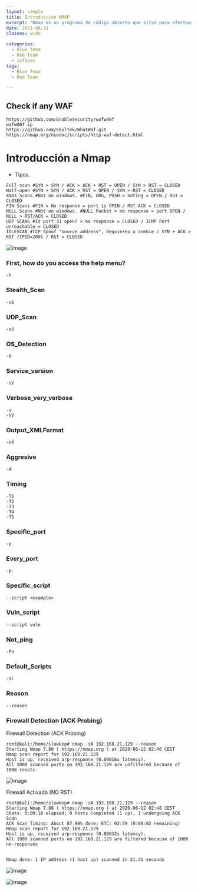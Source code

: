```yaml
---
layout: single
title: Introducción NMAP
excerpt: "Nmap es un programa de código abierto que sirve para efectuar rastreo de puertos escrito originalmente por Gordon Lyon y cuyo desarrollo se encuentra hoy a cargo de una comunidad."
date: 2021-08-31
classes: wide

categories:
  - Blue Team
  - Red Team
  - infosec
tags:
  - Blue Team
  - Red Team

---
```

## Check if any WAF

```
https://github.com/EnableSecurity/wafw00f
wafw00f ip
https://github.com/Ekultek/WhatWaf.git
https://nmap.org/nsedoc/scripts/http-waf-detect.html
```

# Introducción a Nmap



- Tipos.
```
Full scan #SYN > SYN / ACK > ACK + RST = OPEN / SYN > RST = CLOSED
Half-open #SYN > SYN / ACK > RST = OPEN / SYN > RST = CLOSED
Xmas Scans #Not on windows. #FIN, URG, PUSH > noting = OPEN / RST = CLOSED
FIN Scans #FIN > No response = port is OPEN / RST ACK = CLOSED
NULL Scans #Not on windows. #NULL Packet > no response = port OPEN / NULL > RST/ACK = CLOSED
UDP SCANS #Is port 31 open? > no response = CLOSED / ICMP Port unreachable = CLOSED
IDLESCAN #TCP Spoof "source address", Requieres a zombie / SYN + ACK > RST /IPID=2001 / RST = CLOSED
```
![image](https://user-images.githubusercontent.com/64669644/88861481-579c9780-d1fe-11ea-845d-b3e381862c6d.png)

### First, how do you access the help menu?
```
-h
```
### Stealth_Scan
```
-sS
```
### UDP_Scan
```
-sU
```
### OS_Detection
```
-O
```
### Service_version 
```
-sV
```
### Verbose_very_verbose
```
-v
-VV
```
### Output_XMLFormat
```
-oX
```
### Aggresive
```
-A
```
### Timing 
```
-T1
-T2
-T3
-T4
-T5
```
### Specific_port
```
-p
```
### Every_port
```
-p-
```
### Specific_script
```
--script <example>
```
### Vuln_script
```
--script vuln
```
### Not_ping
```
-Pn
```
### Default_Scripts
```
-sC
```
### Reason
```
--reason
```

### Firewall Detection (ACK Probing)

Firewall Detection (ACK Probing)

```
root@kali:/home/slowkep# nmap -sA 192.168.21.129 --reason
Starting Nmap 7.80 ( https://nmap.org ) at 2020-06-12 02:46 CEST
Nmap scan report for 192.168.21.129
Host is up, received arp-response (0.00016s latency).
All 1000 scanned ports on 192.168.21.129 are unfiltered because of 1000 resets 

```

![image](https://user-images.githubusercontent.com/89842187/131547991-bf84797e-241a-4d8f-ad23-2ad3b77d83c8.png)

Firewall Activado (NO RST)

```
root@kali:/home/slowkep# nmap -sA 192.168.21.129 --reason
Starting Nmap 7.80 ( https://nmap.org ) at 2020-06-12 02:48 CEST
Stats: 0:00:18 elapsed; 0 hosts completed (1 up), 1 undergoing ACK Scan
ACK Scan Timing: About 87.90% done; ETC: 02:49 (0:00:02 remaining)
Nmap scan report for 192.168.21.129
Host is up, received arp-response (0.00032s latency).
All 1000 scanned ports on 192.168.21.129 are filtered because of 1000 no-responses


Nmap done: 1 IP address (1 host up) scanned in 21.41 seconds
```
![image](https://user-images.githubusercontent.com/89842187/131548095-64f8132a-d64b-460c-a857-b2fde43299c6.png)



![image](https://user-images.githubusercontent.com/89842187/131548182-1fd1621f-570e-4f3f-a004-01f7061313ed.png)
